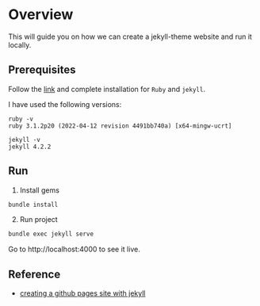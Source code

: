 # Overview

This will guide you on how we can create a jekyll-theme website and run it locally.

## Prerequisites

Follow the [link](https://jekyllrb.com/docs/installation/) and complete installation for `Ruby` and `jekyll`.

I have used the following versions:
```
ruby -v
ruby 3.1.2p20 (2022-04-12 revision 4491bb740a) [x64-mingw-ucrt]

jekyll -v
jekyll 4.2.2
```

## Run

1. Install gems
```sh
bundle install
```

2. Run project
```sh
bundle exec jekyll serve
```

Go to http://localhost:4000 to see it live.

## Reference

- [creating a github pages site with jekyll](https://docs.github.com/en/pages/setting-up-a-github-pages-site-with-jekyll/creating-a-github-pages-site-with-jekyll)